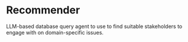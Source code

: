 # Recommender
LLM-based database query agent to use to find suitable stakeholders to engage with on domain-specific issues.
